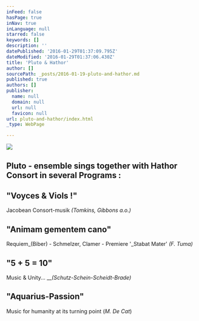 ```yaml
---
inFeed: false
hasPage: true
inNav: true
inLanguage: null
starred: false
keywords: []
description: ''
datePublished: '2016-01-29T01:37:09.795Z'
dateModified: '2016-01-29T01:37:06.430Z'
title: 'Pluto & Hathor'
author: []
sourcePath: _posts/2016-01-19-pluto-and-hathor.md
published: true
authors: []
publisher:
  name: null
  domain: null
  url: null
  favicon: null
url: pluto-and-hathor/index.html
_type: WebPage

---
```

![](https://s3-us-west-2.amazonaws.com/the-grid-img/p/1068a8d77f37b83bf547f59d38e8b9aa2f00be96.jpg)

## Pluto - ensemble sings together with Hathor Consort in several Programs :

## "Voyces & Viols !"

Jacobean Consort-musik  _(Tomkins, Gibbons a.o.)_

## "Animam gementem cano"

Requiem_(Biber) - Schmelzer, Clamer - Premiere '_Stabat Mater' _(F. Tuma)_

## "5 + 5 = 10" 

Music & Unity...   ___(Schutz-Schein-Scheidt-Brade)_

## "Aquarius-Passion"

Music for humanity at its turning point   (_M. De Cat_)